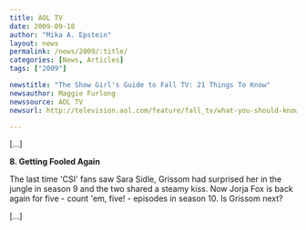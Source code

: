 ```yaml
---
title: AOL TV
date: 2009-09-18
author: "Mika A. Epstein"
layout: news
permalink: /news/2009/:title/
categories: [News, Articles]
tags: ["2009"]

newstitle: "The Show Girl's Guide to Fall TV: 21 Things To Know"
newsauthor: Maggie Furlong
newssource: AOL TV
newsurl: http://television.aol.com/feature/fall_tv/what-you-should-know-about-fall-tv-2

---
```


[...]

**8. Getting Fooled Again**

The last time 'CSI' fans saw Sara Sidle, Grissom had surprised her in the jungle in season 9 and the two shared a steamy kiss. Now Jorja Fox is back again for five - count 'em, five! - episodes in season 10. Is Grissom next?

[...]
